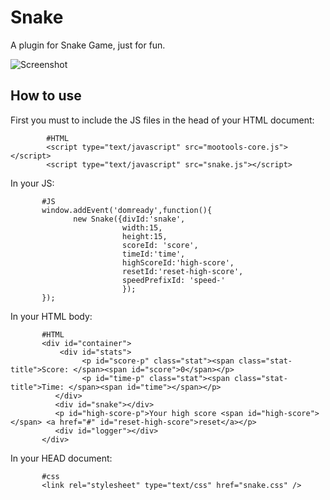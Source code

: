Snake
=====

A plugin for Snake Game, just for fun.

![Screenshot](http://farm6.static.flickr.com/5082/5330357247_f6f2fdd892.jpg)

How to use
----------

First you must to include the JS files in the head of your HTML document:

            #HTML
            <script type="text/javascript" src="mootools-core.js"></script>
            <script type="text/javascript" src="snake.js"></script>

In your JS:
          
           #JS
           window.addEvent('domready',function(){
                  new Snake({divId:'snake', 
                             width:15, 
                             height:15, 
                             scoreId: 'score', 
                             timeId:'time', 
                             highScoreId:'high-score', 
                             resetId:'reset-high-score', 
                             speedPrefixId: 'speed-'
                             });
           });  

In your HTML body:

           #HTML
           <div id="container">
               <div id="stats">
                    <p id="score-p" class="stat"><span class="stat-title">Score: </span><span id="score">0</span></p>
                    <p id="time-p" class="stat"><span class="stat-title">Time: </span><span id="time"></span></p>
              </div>
              <div id="snake"></div>
              <p id="high-score-p">Your high score <span id="high-score"></span> <a href="#" id="reset-high-score">reset</a></p> 
              <div id="logger"></div>
           </div>

In your HEAD document:

           #css  
           <link rel="stylesheet" type="text/css" href="snake.css" />

